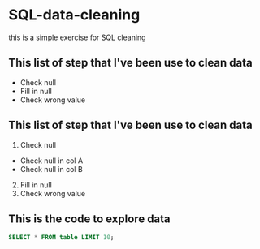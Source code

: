 # SQL-data-cleaning
this is a simple exercise for SQL cleaning

## This list of step that I've been use to clean data
- Check null
- Fill in null
- Check wrong value


## This list of step that I've been use to clean data
1. Check null
 - Check null in col A
 - Check null in col B
2. Fill in null
3. Check wrong value

## This is the code to explore data
```sql
SELECT * FROM table LIMIT 10;
```
